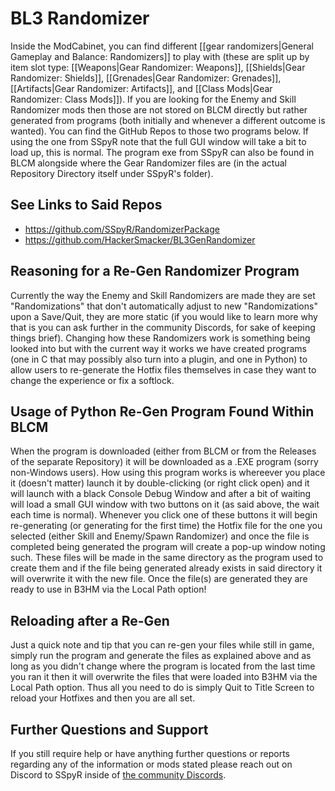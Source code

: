 # BL3 Randomizer

Inside the ModCabinet, you can find different [[gear randomizers|General Gameplay and Balance: Randomizers]]
to play with (these are split up by item slot type: [[Weapons|Gear Randomizer: Weapons]],
[[Shields|Gear Randomizer: Shields]], [[Grenades|Gear Randomizer: Grenades]],
[[Artifacts|Gear Randomizer: Artifacts]], and [[Class Mods|Gear Randomizer: Class Mods]]).
If you are looking for the Enemy and Skill Randomizer mods then those are not
stored on BLCM directly but rather generated from programs (both initially and
whenever a different outcome is wanted). You can find the GitHub Repos to those
two programs below. If using the one from SSpyR note that the full GUI window
will take a bit to load up, this is normal. The program exe from SSpyR can also
be found in BLCM alongside where the Gear Randomizer files are (in the actual
Repository Directory itself under SSpyR's folder).

## See Links to Said Repos

- https://github.com/SSpyR/RandomizerPackage
- https://github.com/HackerSmacker/BL3GenRandomizer

## Reasoning for a Re-Gen Randomizer Program

Currently the way the Enemy and Skill Randomizers are made they are set
"Randomizations" that don't automatically adjust to new "Randomizations" upon a
Save/Quit, they are more static (if you would like to learn more why that is
you can ask further in the community Discords, for sake of keeping things brief).
Changing how these Randomizers work is something being looked into but with the
current way it works we have created programs (one in C that may possibly also
turn into a plugin, and one in Python) to allow users to re-generate the Hotfix
files themselves in case they want to change the experience or fix a softlock.

## Usage of Python Re-Gen Program Found Within BLCM

When the program is downloaded (either from BLCM or from the Releases of the
separate Repository) it will be downloaded as a .EXE program (sorry non-Windows
users). How using this program works is whereever you place it (doesn't matter)
launch it by double-clicking (or right click open) and it will launch with a
black Console Debug Window and after a bit of waiting will load a small GUI
window with two buttons on it (as said above, the wait each time is normal).
Whenever you click one of these buttons it will begin re-generating (or
generating for the first time) the Hotfix file for the one you selected (either
Skill and Enemy/Spawn Randomizer) and once the file is completed being
generated the program will create a pop-up window noting such. These files will
be made in the same directory as the program used to create them and if the
file being generated already exists in said directory it will overwrite it with
the new file. Once the file(s) are generated they are ready to use in B3HM via
the Local Path option!

## Reloading after a Re-Gen

Just a quick note and tip that you can re-gen your files while still in game,
simply run the program and generate the files as explained above and as long as
you didn't change where the program is located from the last time you ran it
then it will overwrite the files that were loaded into B3HM via the Local Path
option. Thus all you need to do is simply Quit to Title Screen to reload your
Hotfixes and then you are all set.

## Further Questions and Support

If you still require help or have anything further questions or reports
regarding any of the information or mods stated please reach out on Discord to
SSpyR inside of [the community Discords](http://borderlandsmodding.com/community/).


